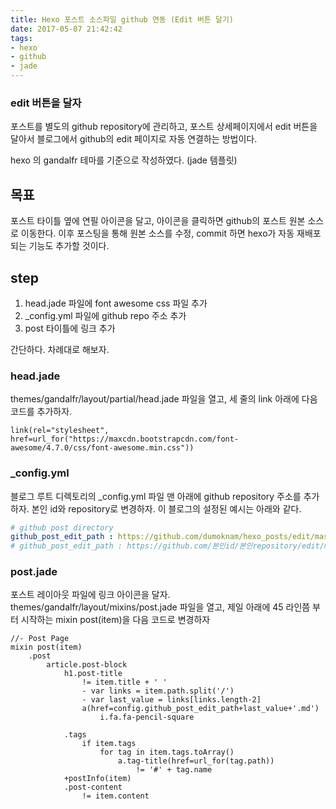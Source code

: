 ```yaml
---
title: Hexo 포스트 소스파일 github 연동 (Edit 버튼 달기)
date: 2017-05-07 21:42:42
tags:
- hexo
- github
- jade
---
```


### edit 버튼을 달자
포스트를 별도의 github repository에 관리하고,
포스트 상세페이지에서 edit 버튼을 달아서
블로그에서 github의 edit 페이지로 자동 연결하는 방법이다.

hexo 의 gandalfr 테마를 기준으로 작성하였다. (jade 템플릿)
<!-- more -->

## 목표
포스트 타이틀 옆에 연필 아이콘을 달고,
아이콘을 클릭하면 github의 포스트 원본 소스로 이동한다.
이후 포스팅을 통해 원본 소스를 수정, commit 하면 hexo가 자동 재배포되는 기능도 추가할 것이다.

## step
1. head.jade 파일에 font awesome css 파일 추가
2. _config.yml 파일에 github repo 주소 추가
3. post 타이틀에 링크 추가

간단하다. 차례대로 해보자.

### head.jade
themes/gandalfr/layout/partial/head.jade 파일을 열고, 세 줄의 link 아래에 다음 코드를 추가하자.
```jade themes/gandalfr/layout/partial/head.jade
link(rel="stylesheet", href=url_for("https://maxcdn.bootstrapcdn.com/font-awesome/4.7.0/css/font-awesome.min.css"))
```

### _config.yml
블로그 루트 디렉토리의 _config.yml 파일 맨 아래에 github repository 주소를 추가하자.
본인 id와 repository로 변경하자.
이 블로그의 설정된 예시는 아래와 같다.

```yaml _config.yml
# github post directory
github_post_edit_path : https://github.com/dumoknam/hexo_posts/edit/master/
# github_post_edit_path : https://github.com/본인id/본인repository/edit/master/
```

### post.jade
포스트 레이아웃 파일에 링크 아이콘을 달자.
themes/gandalfr/layout/mixins/post.jade 파일을 열고, 제일 아래에 45 라인쯤 부터 시작하는 mixin post(item)을 다음 코드로 변경하자

```jade themes/gandalfr/layout/mixins/post.jade
//- Post Page
mixin post(item)
    .post
        article.post-block
            h1.post-title
                != item.title + ' '
                - var links = item.path.split('/')
                - var last_value = links[links.length-2]
                a(href=config.github_post_edit_path+last_value+'.md')
                    i.fa.fa-pencil-square

            .tags
                if item.tags
                    for tag in item.tags.toArray()
                        a.tag-title(href=url_for(tag.path))
                            != '#' + tag.name
            +postInfo(item)
            .post-content
                != item.content
```